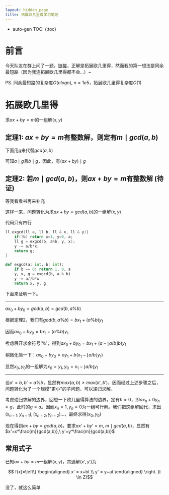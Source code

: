 ```yaml
---
layout: hidden_page
title: 拓展欧几里得学习笔记
---
```


* auto-gen TOC:
{:toc}
# 前言

今天队友在群上问了一题，[链接](https://ac.nowcoder.com/acm/contest/4853/D)，正解是拓展欧几里得，然而我的第一想法是同余最短路（因为我连拓展欧几里得都不会...）~



PS. 同余最短路的复杂度$O(nlogn),\ n=1e5$，拓展欧几里得复杂度$O(1)$



# 拓展欧几里得

求$ax+by=m$的一组解$(x,y)$




## 定理1: $ax+by=m$有整数解，则定有$m\mid gcd(a,b)$

下面用$g$来代替$gcd(a,b)$

可知$a\mid g$且$b\mid g$，因此，有$(ax+by)\mid g$



## 定理2: 若$m\mid gcd(a,b)$，则$ax+by=m$有整数解 (待证)

等我看看书再来补充



这样一来，问题转化为求$ax+by=gcd(a,b)$的一组解$(x,y)$

代码只有四行

```c++
ll exgcd(ll a, ll b, ll & x, ll & y){
	if(!b) return x=1, y=0, a;
    ll g = exgcd(b, a%b, y, x);
    y -= a/b*x;
    return g;
}
```

```python
def exgcd(a: int, b: int):
    if b == 0: return 1, 0, a
    y, x, g = exgcd(b, a % b)
    y -= a//b*x
    return x, y, g
```

下面来证明一下。

------

$ax_0+by_0=gcd(a,b)=gcd(b,a\%b)$

根据定理2，我们有$gcd(b, a\%b)=bx_1+(a\%b)y_1$

因而$ax_0+by_0=bx_1+(a\%b)y_1$

考虑展开求余符号'$\%$'，得到$ax_0+by_0=bx_1+(a -\lfloor a/b \rfloor b)y_1$

稍微化简一下：$ax_0+by_0=ay_1+b(x_1-\lfloor a/b \rfloor y_1)$

显然$x_0,y_0$的一组解为$x_0=y_1,y_0=x_1-\lfloor a/b \rfloor y_1$

------

设$a'=b,b'=a\%b$，显然有$max(a,b)\ge max(a', b')$，因而经过上述步骤之后，问题转化为了一个规模"更小"的子问题，可以递归求解。

考虑递归求解的边界，回想一下欧几里得算法的边界，定有$b=0$，即$ax_n+0y_n=g$，此时的$g=a$。因而$x_n=1,y_n=0$为一组可行解。我们把这组解回代，求出$(x_{n-1},y_{n-1}), (x_{n-2},y_{n-2})...$，最终求得$(x_0,y_0)$



现在得到$ax+by=gcd(a,b)$，要求$ax'+by'=m,\ m\mid gcd(a,b)$，显然有$x'=x*\frac{m}{gcd(a,b)},\ y'=y*\frac{m}{gcd(a,b)}$



## 常用式子

已知$ax+by=m$一组解$(x,y)$，其通解$(x',y')$为

 $$ f(x)=\left\{ \begin{aligned} x' =  x+bt \\ y' =  y+at \end{aligned} \right. (t \in Z)$$ 



没了，就这么简单



